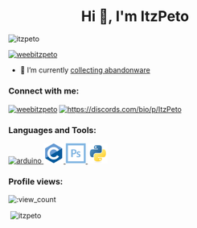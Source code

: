 <h1 align="center">Hi 👋, I'm ItzPeto</h1>
<p align="left"> <img src="https://komarev.com/ghpvc/?username=itzpeto&label=Profile%20views&color=0e75b6&style=flat" alt="itzpeto" /> </p>

<p align="left"> <a href="https://twitter.com/weebitzpeto" target="blank"><img src="https://img.shields.io/twitter/follow/weebitzpeto?logo=twitter&style=for-the-badge" alt="weebitzpeto" /></a> </p>

- 🔭 I’m currently [collecting abandonware](https://github.com/ItzPeto/RealnyZivot)

<h3 align="left">Connect with me:</h3>
<p align="left">
<a href="https://twitter.com/weebitzpeto" target="blank"><img align="center" src="https://raw.githubusercontent.com/rahuldkjain/github-profile-readme-generator/master/src/images/icons/Social/twitter.svg" alt="weebitzpeto" height="30" width="40" /></a>
<a href="https://discords.com/bio/p/ItzPeto" target="blank"><img align="center" src="https://raw.githubusercontent.com/rahuldkjain/github-profile-readme-generator/master/src/images/icons/Social/discord.svg" alt="https://discords.com/bio/p/ItzPeto" height="30" width="40" /></a>
</p>

<h3 align="left">Languages and Tools:</h3>
<p align="left"> <a href="https://www.arduino.cc/" target="_blank" rel="noreferrer"> <img src="https://cdn.worldvectorlogo.com/logos/arduino-1.svg" alt="arduino" width="40" height="40"/> </a> <a href="https://www.cprogramming.com/" target="_blank" rel="noreferrer"> <img src="https://raw.githubusercontent.com/devicons/devicon/master/icons/c/c-original.svg" alt="c" width="40" height="40"/> </a> <a href="https://www.photoshop.com/en" target="_blank" rel="noreferrer"> <img src="https://raw.githubusercontent.com/devicons/devicon/master/icons/photoshop/photoshop-line.svg" alt="photoshop" width="40" height="40"/> </a> <a href="https://www.python.org" target="_blank" rel="noreferrer"> <img src="https://raw.githubusercontent.com/devicons/devicon/master/icons/python/python-original.svg" alt="python" width="40" height="40"/> </a> </p>

<h3 align="left">Profile views:</h3>

![:view_count](https://count.chiya.dev/get/@ItzPeto?theme=rule34)

<p>&nbsp;<img align="center" src="https://github-readme-stats.vercel.app/api?username=itzpeto&show_icons=true&locale=en" alt="itzpeto" /></p>
